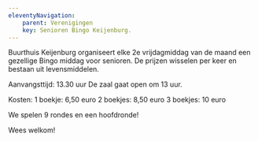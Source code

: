 ```yaml
---
eleventyNavigation:
    parent: Verenigingen
    key: Senioren Bingo Keijenburg.
---
```


Buurthuis Keijenburg organiseert elke 2e vrijdagmiddag van de maand een gezellige Bingo middag voor senioren.
De prijzen wisselen per keer en bestaan uit levensmiddelen.

Aanvangsttijd: 13.30 uur
De zaal gaat open om 13 uur.

Kosten:
1 boekje: 6,50 euro
2 boekjes: 8,50 euro
3 boekjes: 10 euro

We spelen 9 rondes en een hoofdronde!

Wees welkom!

